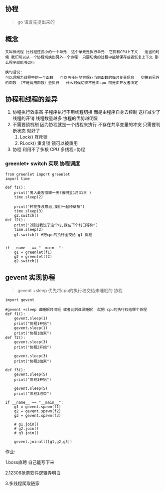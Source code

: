 ## 协程  

> go 语言先提出来的     

## 概念 

```
又叫微线程 比线程还要小的一个单元  这个单元是执行单元  它拥有CPU上下文   适当的时候 我们可以从一个协程切换到另外一个协程  只要切换的过程中能够保存或者恢复上下文 那么程序就能够运行  

换句话说: 
可以理解为线程中的一个函数   可以再任何地方保存当前函数的临时变量信息   切换到另外的函数 （不是调用函数）去执行   什么时候切换不是由cpu 而是由开发者决定     
```



## 协程和线程的差异  

1. 协程执行效率高  子程序执行不用线程切换  而是由程序自身去控制   这样减少了 线程的开销   线程数量越多 协程的优势越明显  
2. 不需要锁机制  因为协程就是一个线程来执行   不存在共享变量的冲突  只需要判断状态 就好了  
   1. Lock()  互斥锁
   2. RLock() 重复锁  锁可以被重用   
3. 协程 利用不了多核  CPU   多线程+协程   



### greenlet+ switch 实现 协程调度  

```
from greenlet import greenlet
import time

def f1():
    print('男人最害怕哪一天?很明显1月31日')
    time.sleep(2)

    print("种花多没意思,我们一起种草莓")
    time.sleep(3)
    g2.switch()
def f2():
    print('2错过我过了这个村,我在下个村口等你')
    time.sleep(2)
    g1.switch() #把cpu的执行全交给 g1 协程


if __name__ == "__main__":
    g1 = greenlet(f1)
    g2 = greenlet(f2)
    g2.switch()
```



## gevent  实现协程 

> gevent  +sleep   优先将cpu的执行权交给未睡眠的 协程   

```
import gevent

#gevent +sleep 谁睡眠时间短 或者此刻谁没睡眠  就把 cpu的执行权给哪个协程
def f1():
    gevent.sleep(1)
    print("协程1开始")
    gevent.sleep(1)
    print("协程1结束")
def f2():
    gevent.sleep(3)
    print("协程2开始")

    gevent.sleep(3)
    print("协程2结束")

def f3():
    gevent.sleep(5)
    print("协程3开始")

    gevent.sleep(5)
    print("协程3结束")

if __name__ == "__main__":
    g1 = gevent.spawn(f1)
    g2 = gevent.spawn(f2)
    g3 = gevent.spawn(f3)

    # g1.join()
    # g2.join()
    # g3.join()

    gevent.joinall([g1,g2,g3])
```



作业:

1.boss直聘 自己能写下来  

2.12306抢票软件逻辑弄明白 

3.多线程爬取链家    